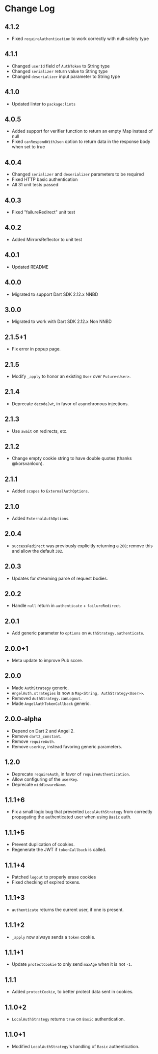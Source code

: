# Change Log

## 4.1.2

* Fixed `requireAuthentication` to work correctly with null-safety type

## 4.1.1

* Changed `userId` field of `AuthToken` to String type
* Changed `serializer` return value to String type
* Changed `deserializer` input parameter to String type

## 4.1.0

* Updated linter to `package:lints`

## 4.0.5

* Added support for verifier function to return an empty Map instead of null
* Fixed `canRespondWithJson` option to return data in the response body when set to true

## 4.0.4

* Changed `serializer` and `deserializer` parameters to be required
* Fixed HTTP basic authentication
* All 31 unit tests passed

## 4.0.3

* Fixed "failureRedirect" unit test

## 4.0.2

* Added MirrorsReflector to unit test

## 4.0.1

* Updated README

## 4.0.0

* Migrated to support Dart SDK 2.12.x NNBD

## 3.0.0

* Migrated to work with Dart SDK 2.12.x Non NNBD

## 2.1.5+1

* Fix error in popup page.

## 2.1.5

* Modify `_apply` to honor an existing `User` over `Future<User>`.

## 2.1.4

* Deprecate `decodeJwt`, in favor of asynchronous injections.

## 2.1.3

* Use `await` on redirects, etc.

## 2.1.2

* Change empty cookie string to have double quotes (thanks @korsvanloon).

## 2.1.1

* Added `scopes` to `ExternalAuthOptions`.

## 2.1.0

* Added `ExternalAuthOptions`.

## 2.0.4

* `successRedirect` was previously explicitly returning a `200`; remove this and allow the default `302`.

## 2.0.3

* Updates for streaming parse of request bodies.

## 2.0.2

* Handle `null` return in `authenticate` + `failureRedirect`.

## 2.0.1

* Add generic parameter to `options` on `AuthStrategy.authenticate`.

## 2.0.0+1

* Meta update to improve Pub score.

## 2.0.0

* Made `AuthStrategy` generic.
* `AngelAuth.strategies` is now a `Map<String, AuthStrategy<User>>`.
* Removed `AuthStrategy.canLogout`.
* Made `AngelAuthTokenCallback` generic.

## 2.0.0-alpha

* Depend on Dart 2 and Angel 2.
* Remove `dart2_constant`.
* Remove `requireAuth`.
* Remove `userKey`, instead favoring generic parameters.

## 1.2.0

* Deprecate `requireAuth`, in favor of `requireAuthentication`.
* Allow configuring of the `userKey`.
* Deprecate `middlewareName`.

## 1.1.1+6

* Fix a small logic bug that prevented `LocalAuthStrategy`
from correctly propagating the authenticated user when
using `Basic` auth.

## 1.1.1+5

* Prevent duplication of cookies.
* Regenerate the JWT if `tokenCallback` is called.

## 1.1.1+4

* Patched `logout` to properly erase cookies
* Fixed checking of expired tokens.

## 1.1.1+3

* `authenticate` returns the current user, if one is present.

## 1.1.1+2

* `_apply` now always sends a `token` cookie.

## 1.1.1+1

* Update `protectCookie` to only send `maxAge` when it is not `-1`.

## 1.1.1

* Added `protectCookie`, to better protect data sent in cookies.

## 1.1.0+2

* `LocalAuthStrategy` returns `true` on `Basic` authentication.

## 1.1.0+1

* Modified `LocalAuthStrategy`'s handling of `Basic` authentication.
